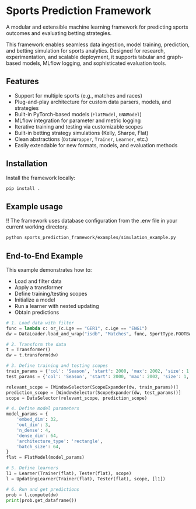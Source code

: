 # Sports Prediction Framework

A modular and extensible machine learning framework for predicting sports outcomes and evaluating betting strategies.

This framework enables seamless data ingestion, model training, prediction, and betting simulation for sports analytics. Designed for research, experimentation, and scalable deployment, it supports tabular and graph-based models, MLflow logging, and sophisticated evaluation tools.

## Features

- Support for multiple sports (e.g., matches and races)
- Plug-and-play architecture for custom data parsers, models, and strategies
- Built-in PyTorch-based models (`FlatModel`, `GNNModel`)
- MLflow integration for parameter and metric logging
- Iterative training and testing via customizable scopes
- Built-in betting strategy simulations (Kelly, Sharpe, Flat)
- Clean abstractions (`DataWrapper`, `Trainer`, `Learner`, etc.)
- Easily extendable for new formats, models, and evaluation methods


## Installation

Install the framework locally:

```bash
pip install .
```

## Example usage

!! The framework uses database configuration from the .env file in your current working directory.
```bash
python sports_prediction_framework/examples/simulation_example.py
```


## End-to-End Example

This example demonstrates how to:

- Load and filter data
- Apply a transformer
- Define training/testing scopes
- Initialize a model
- Run a learner with nested updating
- Obtain predictions

```python
# 1. Load data with filter
func = lambda c: or_(c.Lge == "GER1", c.Lge == "ENG1")
dw = DataLoader.load_and_wrap("isdb", "Matches", func, SportType.FOOTBALL)

# 2. Transform the data
t = Transformer()
dw = t.transform(dw)

# 3. Define training and testing scopes
train_params = {'col': 'Season', 'start': 2000, 'max': 2002, 'size': 1, 'stride': 1}
test_params = {'col': 'Season', 'start': 2000, 'max': 2002, 'size': 1, 'stride': 1}

relevant_scope = [WindowSelector(ScopeExpander(dw, train_params))]
prediction_scope = [WindowSelector(ScopeExpander(dw, test_params))]
scope = DataSelector(relevant_scope, prediction_scope)

# 4. Define model parameters
model_params = {
    'embed_dim': 32,
    'out_dim': 3,
    'n_dense': 4,
    'dense_dim': 64,
    'architecture_type': 'rectangle',
    'batch_size': 64,
}
flat = FlatModel(model_params)

# 5. Define learners
l1 = Learner(Trainer(flat), Tester(flat), scope)
l = UpdatingLearner(Trainer(flat), Tester(flat), scope, [l1])

# 6. Run and get predictions
prob = l.compute(dw)
print(prob.get_dataframe())
```
